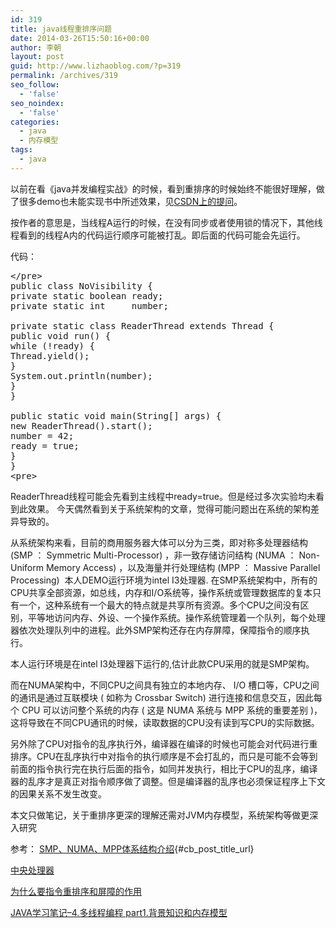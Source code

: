 ```yaml
---
id: 319
title: java线程重排序问题
date: 2014-03-26T15:50:16+00:00
author: 李朝
layout: post
guid: http://www.lizhaoblog.com/?p=319
permalink: /archives/319
seo_follow:
  - 'false'
seo_noindex:
  - 'false'
categories:
  - java
  - 内存模型
tags:
  - java
---
```

以前在看《java并发编程实战》的时候，看到重排序的时候始终不能很好理解，做了很多demo也未能实现书中所述效果，见[CSDN上的提问](http://bbs.csdn.net/topics/390715765?page=1#post-396810144)。

按作者的意思是，当线程A运行的时候，在没有同步或者使用锁的情况下，其他线程看到的线程A内的代码运行顺序可能被打乱。即后面的代码可能会先运行。

代码：

<pre class="brush: java; title: ; notranslate" title="">&lt;/pre&gt;
public class NoVisibility {
private static boolean ready;
private static int     number;

private static class ReaderThread extends Thread {
public void run() {
while (!ready) {
Thread.yield();
}
System.out.println(number);
}
}

public static void main(String[] args) {
new ReaderThread().start();
number = 42;
ready = true;
}
}
&lt;pre&gt;</pre>

ReaderThread线程可能会先看到主线程中ready=true。但是经过多次实验均未看到此效果。 今天偶然看到关于系统架构的文章，觉得可能问题出在系统的架构差异导致的。

从系统架构来看，目前的商用服务器大体可以分为三类，即对称多处理器结构 (SMP ： Symmetric Multi-Processor) ，非一致存储访问结构 (NUMA ： Non-Uniform Memory Access) ，以及海量并行处理结构 (MPP ： Massive Parallel Processing)  本人DEMO运行环境为intel I3处理器. 在SMP系统架构中，所有的CPU共享全部资源，如总线，内存和I/O系统等，操作系统或管理数据库的复本只有一个，这种系统有一个最大的特点就是共享所有资源。多个CPU之间没有区别，平等地访问内存、外设、一个操作系统。操作系统管理着一个队列，每个处理器依次处理队列中的进程。此外SMP架构还存在内存屏障，保障指令的顺序执行。

本人运行环境是在intel I3处理器下运行的,估计此款CPU采用的就是SMP架构。

而在NUMA架构中，不同CPU之间具有独立的本地内存、 I/O 槽口等，CPU之间的通讯是通过互联模块 ( 如称为 Crossbar Switch) 进行连接和信息交互，因此每个 CPU 可以访问整个系统的内存 ( 这是 NUMA 系统与 MPP 系统的重要差别 )，这将导致在不同CPU通讯的时候，读取数据的CPU没有读到写CPU的实际数据。

另外除了CPU对指令的乱序执行外，编译器在编译的时候也可能会对代码进行重排序。CPU在乱序执行中对指令的执行顺序是不会打乱的，而只是可能不会等到前面的指令执行完在执行后面的指令，如同并发执行，相比于CPU的乱序，编译器的乱序才是真正对指令顺序做了调整。但是编译器的乱序也必须保证程序上下文的因果关系不发生改变。

本文只做笔记，关于重排序更深的理解还需对JVM内存模型，系统架构等做更深入研究

参考： [SMP、NUMA、MPP体系结构介绍](http://www.cnblogs.com/yubo/archive/2010/04/23/1718810.html){#cb_post_title_url}

[中央处理器](http://baike.baidu.com/view/14045.htm)

[为什么要指令重排序和屏障的作用](http://blog.csdn.net/jiang_bing/article/details/8629425)

[JAVA学习笔记&#8211;4.多线程编程 part1.背景知识和内存模型](http://my.oschina.net/geecoodeer/blog/191776)

&nbsp;

&nbsp;